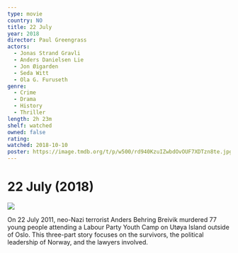 ```yaml
---
type: movie
country: NO
title: 22 July
year: 2018
director: Paul Greengrass
actors:
  - Jonas Strand Gravli
  - Anders Danielsen Lie
  - Jon Øigarden
  - Seda Witt
  - Ola G. Furuseth
genre:
  - Crime
  - Drama
  - History
  - Thriller
length: 2h 23m
shelf: watched
owned: false
rating:
watched: 2018-10-10
poster: https://image.tmdb.org/t/p/w500/rd940KzuIZwbdOvOUF7XDTzn8te.jpg
---
```


# 22 July (2018)

![](https://image.tmdb.org/t/p/w500/rd940KzuIZwbdOvOUF7XDTzn8te.jpg)

On 22 July 2011, neo-Nazi terrorist Anders Behring Breivik murdered 77 young people attending a Labour Party Youth Camp on Utøya Island outside of Oslo. This three-part story focuses on the survivors, the political leadership of Norway, and the lawyers involved.